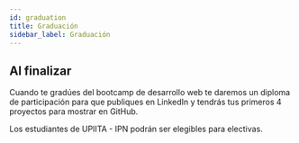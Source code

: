 ```yaml
---
id: graduation
title: Graduación
sidebar_label: Graduación
---
```

## Al finalizar
Cuando te gradúes del bootcamp de desarrollo web te daremos un diploma de participación para que publiques en LinkedIn y tendrás tus primeros 4 proyectos para mostrar en GitHub.

Los estudiantes de UPIITA - IPN podrán ser elegibles para electivas.